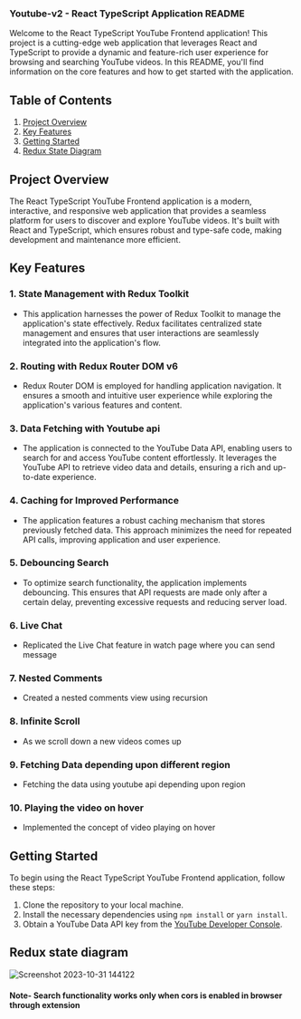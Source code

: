 ### Youtube-v2 -  React TypeScript Application README

Welcome to the React TypeScript YouTube Frontend application! This project is a cutting-edge web application that leverages React and TypeScript to provide a dynamic and feature-rich user experience for browsing and searching YouTube videos. In this README, you'll find information on the core features and how to get started with the application.

## Table of Contents

1. [Project Overview](#project-overview)
2. [Key Features](#key-features)
3. [Getting Started](#getting-started)
4. [Redux State Diagram](#redux-state-diagram) 
 

## Project Overview

The React TypeScript YouTube Frontend application is a modern, interactive, and responsive web application that provides a seamless platform for users to discover and explore YouTube videos. It's built with React and TypeScript, which ensures robust and type-safe code, making development and maintenance more efficient.

## Key Features

### 1. State Management with Redux Toolkit

- This application harnesses the power of Redux Toolkit to manage the application's state effectively. Redux facilitates centralized state management and ensures that user interactions are seamlessly integrated into the application's flow.

### 2. Routing with Redux Router DOM v6

- Redux Router DOM is employed for handling application navigation. It ensures a smooth and intuitive user experience while exploring the application's various features and content.

### 3. Data Fetching with Youtube api

- The application is connected to the YouTube Data API, enabling users to search for and access YouTube content effortlessly. It leverages the YouTube API to retrieve video data and details, ensuring a rich and up-to-date experience.

### 4. Caching for Improved Performance

- The application features a robust caching mechanism that stores previously fetched data. This approach minimizes the need for repeated API calls, improving application and user experience.

### 5. Debouncing Search

- To optimize search functionality, the application implements debouncing. This ensures that API requests are made only after a certain delay, preventing excessive requests and reducing server load.

### 6. Live Chat
- Replicated the Live Chat feature in watch page where you can send message 

### 7. Nested Comments
- Created a nested comments view using recursion

### 8. Infinite Scroll
- As we scroll down a new videos comes up

### 9. Fetching Data depending upon different region
- Fetching the data using youtube api depending upon region

### 10. Playing the video on hover
- Implemented the concept of video playing on hover

## Getting Started

To begin using the React TypeScript YouTube Frontend application, follow these steps:

1. Clone the repository to your local machine.
2. Install the necessary dependencies using `npm install` or `yarn install`.
3. Obtain a YouTube Data API key from the [YouTube Developer Console](https://console.developers.google.com/).

## Redux state diagram
![Screenshot 2023-10-31 144122](https://github.com/Jatin123lodhi/Youtube-v2/assets/90623311/e292868d-1f9b-4cd4-bbc1-7708545e915e) 

#### Note- Search functionality works only when cors is enabled in browser through extension